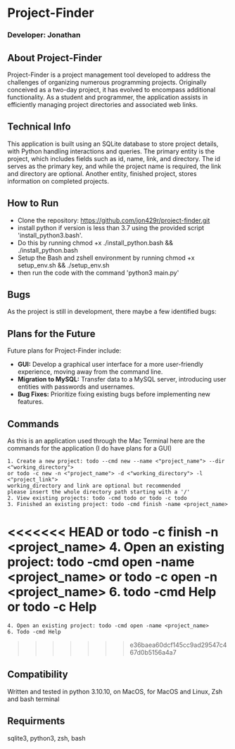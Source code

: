 # Project-Finder

### Developer: Jonathan

## About Project-Finder

Project-Finder is a project management tool developed to address the challenges of organizing numerous programming projects. Originally conceived as a two-day project, it has evolved to encompass additional functionality. As a student and programmer, the application assists in efficiently managing project directories and associated web links.

## Technical Info

This application is built using an SQLite database to store project details, with Python handling interactions and queries. The primary entity is the project, which includes fields such as id, name, link, and directory. The id serves as the primary key, and while the project name is required, the link and directory are optional. Another entity, finished project, stores information on completed projects.

## How to Run

- Clone the repository: https://github.com/jon429r/project-finder.git
- install python if version is less than 3.7 using the provided script 'install_python3.bash'.
- Do this by running chmod +x ./install_python.bash && ./install_python.bash
- Setup the Bash and zshell environment  by running chmod +x setup_env.sh && ./setup_env.sh
- then run the code with the command 'python3 main.py'

## Bugs

As the project is still in development, there maybe a few identified bugs:


## Plans for the Future

Future plans for Project-Finder include:

- **GUI:** Develop a graphical user interface for a more user-friendly experience, moving away from the command line.
- **Migration to MySQL:** Transfer data to a MySQL server, introducing user entities with passwords and usernames.
- **Bug Fixes:** Prioritize fixing existing bugs before implementing new features.


## Commands

As this is an application used through the Mac Terminal here are the commands for the application (I do have plans for a GUI)

    1. Create a new project: todo --cmd new --name <"project_name"> --dir <"working_directory"> 
    or todo -c new -n <"project_name"> -d <"working_directory"> -l <"project_link">
    working_directory and link are optional but recommended
    please insert the whole directory path starting with a '/'
    2. View existing projects: todo -cmd todo or todo -c todo
    3. Finished an existing project: todo -cmd finish -name <project_name> 
<<<<<<< HEAD
    or todo -c finish -n <project_name>
    4. Open an existing project: todo -cmd open -name <project_name> 
    or todo -c open -n <project_name>
    6. todo -cmd Help or todo -c Help
=======
    4. Open an existing project: todo -cmd open -name <project_name>  
    6. Todo -cmd Help 
>>>>>>> e36baea60dcf145cc9ad29547c467d0b5156a4a7

## Compatibility

Written and tested in python 3.10.10, on MacOS, for MacOS and Linux, Zsh and bash terminal

## Requirments

sqlite3, python3, zsh, bash
